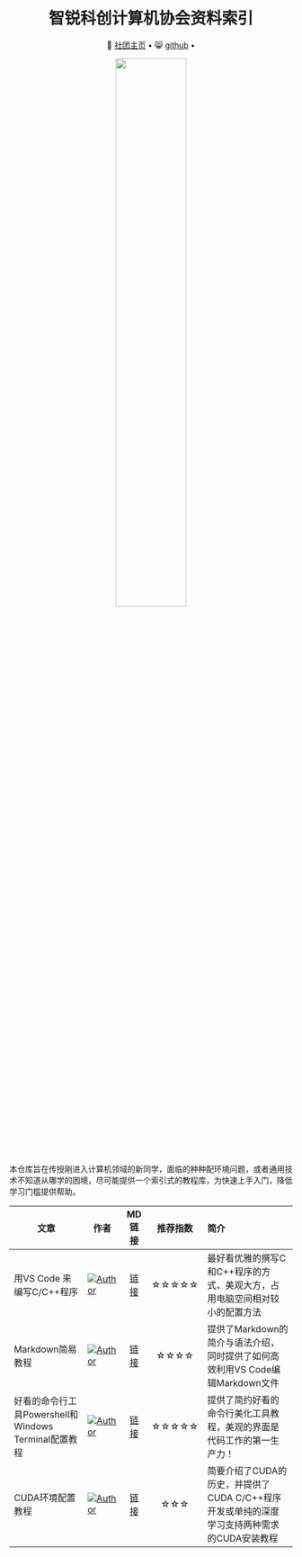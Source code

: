 <div align="center">
  <h1>智锐科创计算机协会资料索引</h1>
  <p align="center">
    &#128195 <a href="https://unicov.cn/scu/">社团主页</a> • 
    &#128568; <a href="https://github.com/scu-covariant">github</a> • 
  </p>
</div>
<p align="center">
  <img src="https://github.com/zhangbihan999/CSGuidance/blob/main/imgs/%E5%8D%8F%E4%BC%9A%E6%A0%87%E5%BF%97.png"
    style="width: 50%; height: 50%">
</p>

本仓库旨在传授刚进入计算机领域的新同学，面临的种种配环境问题，或者通用技术不知道从哪学的困境，尽可能提供一个索引式的教程库，为快速上手入门，降低学习门槛提供帮助。

|文章|作者|MD链接|推荐指数|简介|
|-|-|:-:|:-:|:-|
|用VS Code 来编写C/C++程序|[![Author](https://img.shields.io/badge/Github-晴霾-blue?logo=github)](https://github.com/sunnyhaze/) | [链接](VSCode编译C++环境-Windows/VSCode编译C++环境配置.md)|☆☆☆☆☆|最好看优雅的撰写C和C++程序的方式，美观大方，占用电脑空间相对较小的配置方法|
|Markdown简易教程|[![Author](https://img.shields.io/badge/Github-晴霾-blue?logo=github)](https://github.com/sunnyhaze/) |[链接](markdown简易教程/我的Markdown教程.md)|☆☆☆☆|提供了Markdown的简介与语法介绍，同时提供了如何高效利用VS Code编辑Markdown文件|
|好看的命令行工具Powershell和Windows Terminal配置教程|[![Author](https://img.shields.io/badge/Github-晴霾-blue?logo=github)](https://github.com/sunnyhaze/) |[链接](好看的Windows%20Terminal%20与Powershell%207/WindowsTerminal配置教程.md)|☆☆☆☆☆|提供了简约好看的命令行美化工具教程，美观的界面是代码工作的第一生产力！|
|CUDA环境配置教程|[![Author](https://img.shields.io/badge/Github-晴霾-blue?logo=github)](https://github.com/sunnyhaze/) |[链接](CUDA环境配置教程/CUDA环境配置教程.md)|☆☆☆|简要介绍了CUDA的历史，并提供了CUDA C/C++程序开发或单纯的深度学习支持两种需求的CUDA安装教程|
